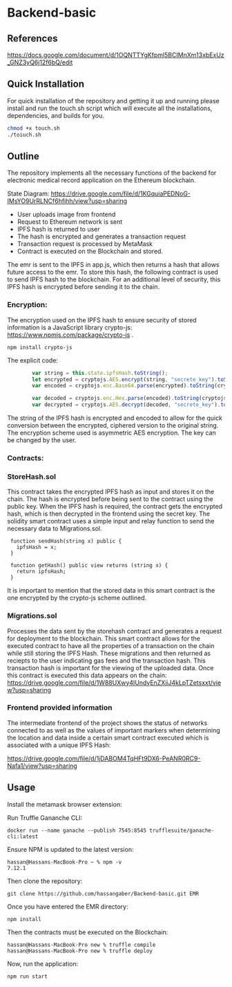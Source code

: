 # Backend-basic

## References

https://docs.google.com/document/d/1OQNTTYgKfpml5BCIMnXm13xbExUz_GNZ3yQ6j12f6bQ/edit

## Quick Installation

For quick installation of the repository and getting it up and running please install and run the touch.sh script which will execute all the installations, dependencies, and builds for you.

```sh
chmod +x touch.sh
./toiuch.sh
```

## Outline
The repository implements all the necessary functions of the backend for electronic medical record application on the Ethereum blockchain.

State Diagram: https://drive.google.com/file/d/1KGquiaPEDNoG-IMsYO9UrRLNCf6hfihh/view?usp=sharing

* User uploads image from frontend
* Request to Ethereum network is sent
* IPFS hash is returned to user
* The hash is encrypted and generates a transaction request
* Transaction request is processed by MetaMask
* Contract is executed on the Blockchain and stored.

The emr is sent to the IPFS in app.js, which then returns a hash that allows future access to the emr. To store this hash, the following contract is used to send IPFS hash to the blockchain. For an additional level of security, this IPFS hash is encrypted before sending it to the chain.

### Encryption:

The encryption used on the IPFS hash to ensure security of stored information is a JavaScript library crypto-js: https://www.npmjs.com/package/crypto-js .

```
npm install crypto-js
```
The explicit code: 

```js
        var string = this.state.ipfsHash.toString();
        let encrypted = cryptojs.AES.encrypt(string, "secrete_key").toString()
        var encoded = cryptojs.enc.Base64.parse(encrypted).toString(cryptojs.enc.Hex);

        var decoded = cryptojs.enc.Hex.parse(encoded).toString(cryptojs.enc.Base64);
        var decrypted = cryptojs.AES.decrypt(decoded, "secrete_key").toString(cryptojs.enc.Utf8);
```

The string of the IPFS hash is encrypted and encoded to allow for the quick conversion between the encrypted, ciphered version to the original string. The encryption scheme used is asymmetric AES encryption. The key can be changed by the user. 

### Contracts:

### StoreHash.sol
This contract takes the encrypted IPFS hash as input and stores it on the chain. The hash is encrypted before being sent to the contract using the public key. When the IPFS hash is required, the contract gets the encrypted hash, which is then decrypted in the frontend using the secret key. The solidity smart contract uses a simple input and relay function to send the necessary data to Migrations.sol. 
```sol
 function sendHash(string x) public {
   ipfsHash = x;
 }

 function getHash() public view returns (string x) {
   return ipfsHash;
 }
 ```
It is important to mention that the stored data in this smart contract is the one encrypted by the crypto-js scheme outlined.
### Migrations.sol
Processes the data sent by the storehash contract and generates a request for deployment to the blockchain. This smart contract allows for the executed contract to have all the properties of a transaction on the chain while still storing the IPFS Hash. These migrations and then returned as reciepts to the user indicating gas fees and the transaction hash. This transaction hash is important for the viewing of the uploaded data. Once this contract is executed this data appears on the chain:
https://drive.google.com/file/d/1W88UXwy4IUndyEnZXiiJ4kLpTZetsxxt/view?usp=sharing

### Frontend provided information

The intermediate frontend of the project shows the status of networks connected to as well as the values of important markers when determining the location and data inside a certain smart contract executed which is associated with a unique IPFS Hash:

https://drive.google.com/file/d/1jDABOM4TqHFt9DX6-PeANR0RC9-Nafa1/view?usp=sharing
  
## Usage
Install the metamask browser extension:

Run Truffle Gananche CLI:
```
docker run --name ganache --publish 7545:8545 trufflesuite/ganache-cli:latest
```

Ensure NPM is updated to the latest version:

```
hassan@Hassans-MacBook-Pro ~ % npm -v
7.12.1
```

Then clone the repository:
```
git clone https://github.com/hassangaber/Backend-basic.git EMR
```
Once you have entered the EMR directory:
```
npm install
```
Then the contracts must be executed on the Blockchain:
```
hassan@Hassans-MacBook-Pro new % truffle compile
hassan@Hassans-MacBook-Pro new % truffle deploy
```
Now, run the application:
```
npm run start
```
